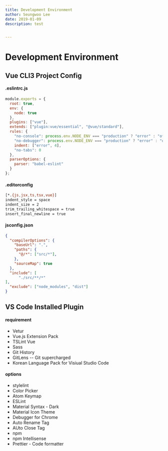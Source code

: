 ```yaml
---
title: Development Environment
author: Seungwoo Lee
date: 2019-01-09
description: test


---
```



# Development Environment

<!-- ## Vue CLI3 Project Setting  -->
<!-- *  -->

## Vue CLI3 Project Config

#### .eslintrc.js
```javascript
module.exports = {
  root: true,
  env: {
    node: true
  },
  plugins: ["vue"],
  extends: ["plugin:vue/essential", "@vue/standard"],
  rules: {
    "no-console": process.env.NODE_ENV === "production" ? "error" : "off",
    "no-debugger": process.env.NODE_ENV === "production" ? "error" : "off",
    indent: ["error", 4],
    "no-tabs": 0
  },
  parserOptions: {
    parser: "babel-eslint"
  }
};
```

#### .editorconfig
```bash
[*.{js,jsx,ts,tsx,vue}]
indent_style = space
indent_size = 2
trim_trailing_whitespace = true
insert_final_newline = true
```

#### jsconfig.json
```json
{
  "compilerOptions": {
    "baseUrl": ".",
    "paths": {
      "@/*": ["src/*"],
    },
    "sourceMap": true
  },
  "include": [
      "./src/**/*"
],
  "exclude": ["node_modules", "dist"]
}
```

## VS Code Installed Plugin

#### requirement
* Vetur
* Vue.js Extension Pack
* TSLint Vue
* Sass
* Git History
* GitLens -- Git supercharged
* Korean Language Pack for Visiual Studio Code

#### options
* stylelint
* Color Picker
* Atom Keymap
* ESLint
* Material Syntax - Dark
* Material Icon Theme
* Debugger for Chrome
* Auto Rename Tag
* AUto Close Tag
* npm
* npm Intellisense
* Prettier - Code formatter